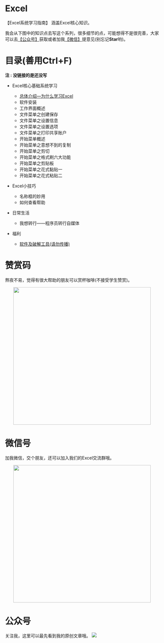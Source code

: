 # Excel
【Excel系统学习指南】 涵盖Excel核心知识。


我会从下图中的知识点去写这个系列，很多细节的点，可能想得不是很完善，大家可以去[【公众号】](#公众号)获取或者加我[【微信】](#微信)提意见(别忘记**Star**哟)。

# 目录(善用Ctrl+F)

**注 : 没链接的是还没写**

- Excel核心基础系统学习

  - [总体介绍—为什么学习Excel](https://mp.weixin.qq.com/s/HVGlet7YHOgX22x_fsPg7g)
  - 软件安装
  - 工作界面概述
  - 文件菜单之创建保存
  - 文件菜单之设置信息
  - 文件菜单之设置选项
  - 文件菜单之打印共享账户
  - 开始菜单概述
  - 开始菜单之意想不到的复制
  - 开始菜单之剪切
  - 开始菜单之格式刷六大功能
  - 开始菜单之剪贴板
  - 开始菜单之花式黏贴一
  - 开始菜单之花式粘贴二
- Excel小技巧

  - 名称框的妙用
  - 如何查看帮助
- 日常生活
  
  - 我想转行——程序员转行自媒体
- 福利<a name="福利"></a>
  - [软件及破解工具(请勿传播)](https://github.com/hugogoos/Excel/blob/main/docs/%E8%B5%84%E6%96%99/%E8%BD%AF%E4%BB%B6.md)
  

# 赞赏码

熬夜不易，觉得有很大帮助的朋友可以赏杯咖啡(不接受学生赞赏)。
<p align="center">
    <img src="https://tva1.sinaimg.cn/large/9f276dcbgy1gk7d7hhblqj20st0st3ze.jpg" width="450px">
</p>


# 微信号

加我微信，交个朋友，还可以加入我们的Excel交流群哦。
<a name="微信"></a>

<p align="center">
    <img src="https://tva1.sinaimg.cn/large/9f276dcbgy1gk7gell6haj20e80e8aai.jpg" width="450px">
</p>

# 公众号

关注我，这里可以最先看到我的原创文章哦。
<a name="公众号"></a>
![](https://tva1.sinaimg.cn/large/9f276dcbgy1gk7g7uhxgcj215u0u01is.jpg)